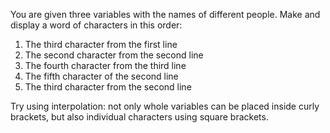 You are given three variables with the names of different people. Make and display a word of characters in this order:

1. The third character from the first line
2. The second character from the second line
3. The fourth character from the third line
4. The fifth character of the second line
5. The third character from the second line

Try using interpolation: not only whole variables can be placed inside curly brackets, but also individual characters using square brackets.
